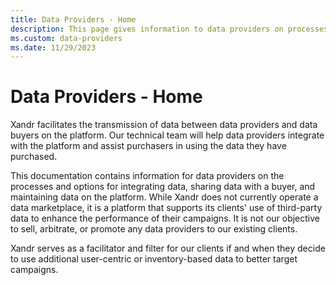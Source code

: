 ```yaml
---
title: Data Providers - Home
description: This page gives information to data providers on processes to integrate data, share data with buyer and maintain data.
ms.custom: data-providers
ms.date: 11/29/2023
---
```



# Data Providers - Home

Xandr facilitates the transmission of data
between data providers and data buyers on the platform. Our technical
team will help data providers integrate with the platform and assist
purchasers in using the data they have purchased.

This documentation contains information for data providers on the
processes and options for integrating data, sharing data with a buyer,
and maintaining data on the platform. While
Xandr does not currently operate a data
marketplace, it is a platform that supports its clients' use of
third-party data to enhance the performance of their campaigns. It is
not our objective to sell, arbitrate, or promote any data providers to
our existing clients.

Xandr serves as a facilitator and filter for our
clients if and when they decide to use additional user-centric or
inventory-based data to better target campaigns.

